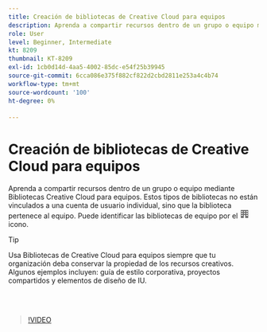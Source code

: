 ```yaml
---
title: Creación de bibliotecas de Creative Cloud para equipos
description: Aprenda a compartir recursos dentro de un grupo o equipo mediante Bibliotecas Creative Cloud para equipos
role: User
level: Beginner, Intermediate
kt: 8209
thumbnail: KT-8209
exl-id: 1cb0d14d-4aa5-4002-85dc-e54f25b39945
source-git-commit: 6cca086e375f882cf822d2cbd2811e253a4c4b74
workflow-type: tm+mt
source-wordcount: '100'
ht-degree: 0%

---
```


# Creación de bibliotecas de Creative Cloud para equipos

Aprenda a compartir recursos dentro de un grupo o equipo mediante Bibliotecas Creative Cloud para equipos. Estos tipos de bibliotecas no están vinculados a una cuenta de usuario individual, sino que la biblioteca pertenece al equipo. Puede identificar las bibliotecas de equipo por el ![imagen de construcción](assets/Smock_Building_18_N.png) icono.

>[!TIP]
>
>Usa Bibliotecas de Creative Cloud para equipos siempre que tu organización deba conservar la propiedad de los recursos creativos. Algunos ejemplos incluyen: guía de estilo corporativa, proyectos compartidos y elementos de diseño de IU.

<br> 

>[!VIDEO](https://video.tv.adobe.com/v/335325?hidetitle=true)
